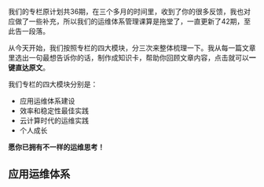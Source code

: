 
我们的专栏原计划共36期，在三个多月的时间里，收到了你的很多反馈，我也对应做了一些补充，所以我们的运维体系管理课算是拖堂了，一直更新了42期，至此告一段落。

从今天开始，我们按照专栏的四大模块，分三次来整体梳理一下。我从每一篇文章里选出一句最想告诉你的话，制作成知识卡，帮助你回顾文章内容，点击就可以**一键直达原文**。

我们专栏的四大模块分别是：

- 应用运维体系建设
- 效率和稳定性最佳实践
- 云计算时代的运维实践
- 个人成长

**愿你已拥有不一样的运维思考！**

## 应用运维体系

[<img src="https://static001.geekbang.org/resource/image/94/08/9451ba5014d9816e0de921ed2a1ec608.png" alt="" />](https://time.geekbang.org/column/article/1674)

[<img src="https://static001.geekbang.org/resource/image/a0/a8/a0519ecc7c4fa1cd34833e397a421ca8.png" alt="" />](https://time.geekbang.org/column/article/1682)

[<img src="https://static001.geekbang.org/resource/image/3d/da/3ddf3eecc353c949ce5bc3c4c4ba00da.png" alt="" />](https://time.geekbang.org/column/article/1686)

[<img src="https://static001.geekbang.org/resource/image/d7/56/d7cd392b8b0c2e189e4150395f572c56.png" alt="" />](https://time.geekbang.org/column/article/1689)

[<img src="https://static001.geekbang.org/resource/image/b6/3a/b63a726de6eb7a21dd0a44c0f3e2433a.png" alt="" />](https://time.geekbang.org/column/article/1789)

[<img src="https://static001.geekbang.org/resource/image/7f/3d/7f6a034c47f78acd6f24dd2bd527a43d.png" alt="" />](https://time.geekbang.org/column/article/1989)

[<img src="https://static001.geekbang.org/resource/image/ff/74/ff1ccc4797dece5b9492102611b84374.png" alt="" />](https://time.geekbang.org/column/article/1995)

[<img src="https://static001.geekbang.org/resource/image/33/cf/33e9f1edce9b6b6ebcd7fd5b7a12fecf.png" alt="" />](https://time.geekbang.org/column/article/2001)

[<img src="https://static001.geekbang.org/resource/image/b4/f7/b42d1411399e5dbdb684ce15dd0cfef7.png" alt="" />](https://time.geekbang.org/column/article/2253)

[<img src="https://static001.geekbang.org/resource/image/17/e6/179d9ae93281e01030f7f977237c42e6.png" alt="" />](https://time.geekbang.org/column/article/2255)

[<img src="https://static001.geekbang.org/resource/image/fc/c3/fc887b64f3f8aa2cb5b13e7e3a6d38c3.png" alt="" />](https://time.geekbang.org/column/article/2257)


